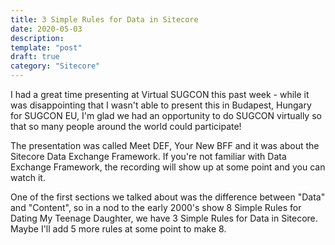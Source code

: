 ```yaml
---
title: 3 Simple Rules for Data in Sitecore
date: 2020-05-03
description:
template: "post"
draft: true
category: "Sitecore"
---
```


I had a great time presenting at Virtual SUGCON this past week - while it was disappointing that I wasn't able to present this in Budapest, Hungary for SUGCON EU, I'm glad we had an opportunity to do SUGCON virtually so that so many people around the world could participate!

The presentation was called Meet DEF, Your New BFF and it was about the Sitecore Data Exchange Framework. If you're not familiar with Data Exchange Framework, the recording will show up at some point and you can watch it.

One of the first sections we talked about was the difference between "Data" and "Content", so in a nod to the early 2000's show 8 Simple Rules for Dating My Teenage Daughter, we have 3 Simple Rules for Data in Sitecore. Maybe I'll add 5 more rules at some point to make 8.